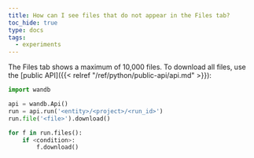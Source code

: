 ```yaml
---
title: How can I see files that do not appear in the Files tab?
toc_hide: true
type: docs
tags:
  - experiments
---
```


The Files tab shows a maximum of 10,000 files. To download all files, use the [public API]({{< relref "/ref/python/public-api/api.md" >}}):

```python
import wandb

api = wandb.Api()
run = api.run('<entity>/<project>/<run_id>')
run.file('<file>').download()

for f in run.files():
    if <condition>:
        f.download()
```